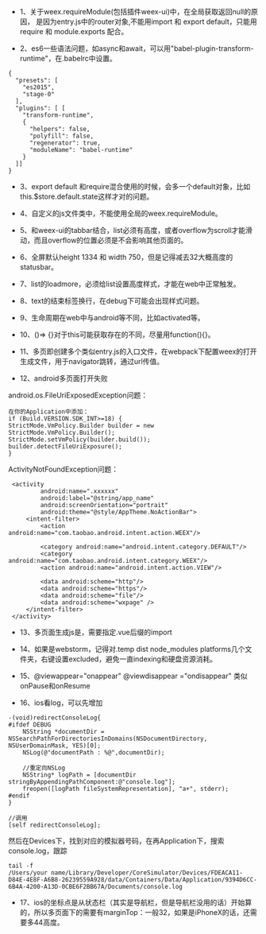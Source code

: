 
* 1、关于weex.requireModule(包括插件weex-ui)中，在全局获取返回null的原因，
是因为entry.js中的router对象,不能用import 和 export default，只能用require 和 module.exports 配合。

* 2、es6一些语法问题，如async和await，可以用"babel-plugin-transform-runtime"，在.babelrc中设置。

```
{
  "presets": [
    "es2015",
    "stage-0"
  ],
  "plugins": [ [
    "transform-runtime",
    {
      "helpers": false,
      "polyfill": false,
      "regenerator": true,
      "moduleName": "babel-runtime"
    }
  ]]
}
```

* 3、export default 和require混合使用的时候，会多一个default对象，比如this.$store.default.state这样才对的问题。

* 4、自定义的js文件类中，不能使用全局的weex.requireModule。

* 5、和weex-ui的tabbar结合，list必须有高度，或者overflow为scroll才能滑动，而且overflow的位置必须是不会影响其他页面的。

* 6、全屏默认height 1334 和 width 750，但是记得减去32大概高度的statusbar。

* 7、list的loadmore，必须给list设置高度样式，才能在web中正常触发。

* 8、text的</text>结束标签换行，在debug下可能会出现样式问题。

* 9、生命周期在web中与android等不同，比如activated等。

* 10、()=> {}对于this可能获取存在的不同，尽量用function(){}。

* 11、多页即创建多个类似entry.js的入口文件，在webpack下配置weex的打开生成文件，用于navigator跳转，通过url传值。

* 12、android多页面打开失败

android.os.FileUriExposedException问题：

```
在你的Application中添加：
if (Build.VERSION.SDK_INT>=18) {
StrictMode.VmPolicy.Builder builder = new StrictMode.VmPolicy.Builder();
StrictMode.setVmPolicy(builder.build());
builder.detectFileUriExposure();
}
```

ActivityNotFoundException问题：

```
 <activity
         android:name=".xxxxxx"
         android:label="@string/app_name"
         android:screenOrientation="portrait"
         android:theme="@style/AppTheme.NoActionBar">
     <intent-filter>
         <action android:name="com.taobao.android.intent.action.WEEX"/>

         <category android:name="android.intent.category.DEFAULT"/>
         <category android:name="com.taobao.android.intent.category.WEEX"/>
         <action android:name="android.intent.action.VIEW"/>

         <data android:scheme="http"/>
         <data android:scheme="https"/>
         <data android:scheme="file"/>
         <data android:scheme="wxpage" />
     </intent-filter>
 </activity>
```

* 13、多页面生成js是，需要指定.vue后缀的import

* 14、如果是webstorm，记得对.temp dist node_modules platforms几个文件夹，右键设置excluded，避免一直indexing和硬盘资源消耗。

* 15、@viewappear="onappear"  @viewdisappear ="ondisappear" 类似onPause和onResume

* 16、ios看log，可以先增加

```
-(void)redirectConsoleLog{
#ifdef DEBUG
    NSString *documentDir = NSSearchPathForDirectoriesInDomains(NSDocumentDirectory, NSUserDomainMask, YES)[0];
    NSLog(@"documentPath : %@",documentDir);

    //重定向NSLog
    NSString* logPath = [documentDir stringByAppendingPathComponent:@"console.log"];
    freopen([logPath fileSystemRepresentation], "a+", stderr);
#endif
}
```

```
//调用
[self redirectConsoleLog];
```

然后在Devices下，找到对应的模拟器号码，在再Application下，搜索console.log，跟踪

```
tail -f
/Users/your name/Library/Developer/CoreSimulator/Devices/FDEACA11-D84E-4E8F-A6B8-26239559A928/data/Containers/Data/Application/9394D6CC-6B4A-4200-A13D-0CBE6F2BB67A/Documents/console.log
```

* 17、ios的坐标点是从状态栏（其实是导航栏，但是导航栏没用的话）开始算的，所以多页面下的需要有marginTop：一般32，如果是iPhoneX的话，还需要多44高度。